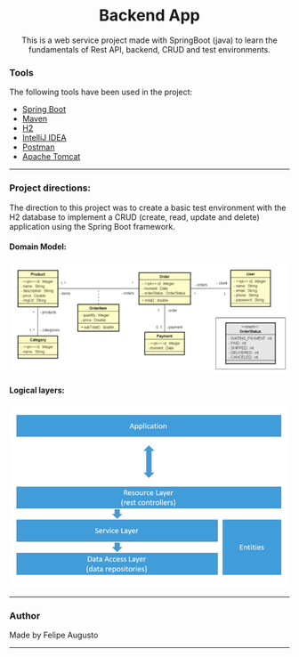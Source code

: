 <h1 align="center">Backend App</h1>

<p align="center">This is a web service project made with SpringBoot (java) to learn the fundamentals of Rest API, backend, CRUD and test environments. </p>

### Tools

The following tools have been used in the project:

- [Spring Boot](https://spring.io/projects/spring-boot)
- [Maven](https://maven.apache.org)
- [H2](https://www.h2database.com/html/main.html)
- [IntelliJ IDEA](https://www.jetbrains.com/idea/)
- [Postman](https://www.postman.com)
- [Apache Tomcat](https://tomcat.apache.org)

---
### Project directions:

<p>The direction to this project was to create a basic test environment with the H2 database to implement a CRUD (create, read, update and delete) application using the Spring Boot framework.</p>


#### Domain Model:
<img src="img/domain_model.png" alt="domain model">

#### Logical layers:
<img src="img/logical_layers.png" alt="logical layers">

---
### Author

Made by Felipe Augusto

---



 
